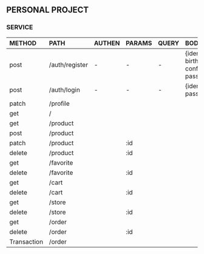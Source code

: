 ## PERSONAL PROJECT

### SERVICE

| METHOD      | PATH           | AUTHEN | PARAMS | QUERY | BODY                                            |
| :---------- | :------------- | :----- | :----- | :---- | :---------------------------------------------- |
| post        | /auth/register | -      | -      | -     | {identity, birthday, confirmPassword, password} |
| post        | /auth/login    | -      | -      | -     | {identity, password}                            |
| patch       | /profile       |        |        |       |                                                 |
| get         | /              |        |        |       |                                                 |
| get         | /product       |        |        |       |                                                 |
| post        | /product       |        |        |       |                                                 |
| patch       | /product       |        | :id    |       |                                                 |
| delete      | /product       |        | :id    |       |                                                 |
| get         | /favorite      |        |        |       |                                                 |
| delete      | /favorite      |        | :id    |       |                                                 |
| get         | /cart          |        |        |       |                                                 |
| delete      | /cart          |        | :id    |       |                                                 |
| get         | /store         |        |        |       |                                                 |
| delete      | /store         |        | :id    |       |                                                 |
| get         | /order         |        |        |       |                                                 |
| delete      | /order         |        | :id    |       |                                                 |
| Transaction | /order         |        |        |       |                                                 |
